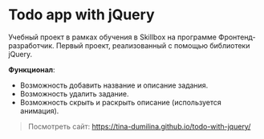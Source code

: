 # Todo app with jQuery

Учебный проект в рамках обучения в Skillbox на программе Фронтенд-разработчик. Первый проект, реализованный с помощью библиотеки jQuery.

**Функционал**:
- Возможность добавить название и описание задания.
- Возможность удалить задание.
- Возможность скрыть и раскрыть описание (используется анимация).

> Посмотреть сайт: https://tina-dumilina.github.io/todo-with-jquery/
